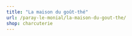 ```yaml
---
title: "La maison du goût-thé"
url: /paray-le-monial/la-maison-du-gout-the/
shop: charcuterie
---
```

